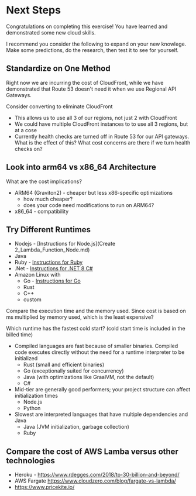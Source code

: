 # Next Steps
Congratulations on completing this exercise! You have learned and demonstrated some new cloud skills.

I recommend you consider the following to expand on your new knowlege. Make some predictions, do the research, then test it to see for yourself.

## Standardize on One Method
Right now we are incurring the cost of CloudFront, while we have demonstrated that Route 53 doesn't need it when we use Regional API Gateways.

Consider converting to eliminate CloudFront
- This allows us to use all 3 of our regions, not just 2 with CloudFront
- We could have multiple CloudFront instances to to use all 3 regions, but at a cose
- Currently health checks are turned off in Route 53 for our API gateways. What is the effect of this? What cost concerns are there if we turn health checks on?

## Look into arm64 vs x86_64 Architecture
What are the cost implications?
- ARM64 (Graviton2) - cheaper but less x86-specific optimizations
  - how much cheaper?
  - does your code need modifications to run on ARM64?
- x86_64 - compatibility

## Try Different Runtimes
- Nodejs - [Instructions for Node.js](Create 2_Lambda_Function_Node.md)
- Java
- Ruby - [Instructions for Ruby](2_Lambda_Function_Ruby.md)
- .Net - [Instructions for .NET 8 C#](2_Lambda_Function_DotNet.md)
- Amazon Linux with
  - Go - [Instructions for Go](2_Lambda_Function_Go.md)
  - Rust
  - C++
  - custom

Compare the execution time and the memory used. Since cost is based on ms multiplied by memory used, which is the least expensive?

Which runtime has the fastest cold start? (cold start time is included in the billed time)
- Compiled languages are fast because of smaller binaries. Compiled code executes directly without the need for a runtime interpreter to be initialized
  - Rust (small and efficient binaries)
  - Go (exceptionally suited for concurrency)
  - Java (with optimizations like GraalVM, not the default)
  - C#
- Mid-tier are generally good performers; your project structure can affect initialization times
  - Node.js
  - Python
- Slowest are interpreted languages that have multiple dependencies and Java
  - Java (JVM initialization, garbage collection)
  - Ruby

## Compare the cost of AWS Lamba versus other technologies
- Heroku - https://www.rdegges.com/2018/to-30-billion-and-beyond/
- AWS Fargate https://www.cloudzero.com/blog/fargate-vs-lambda/
- https://www.pricekite.io/
